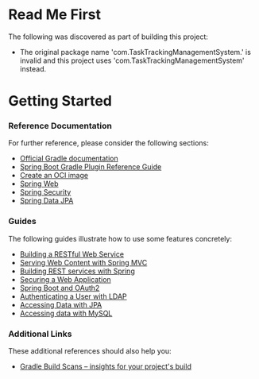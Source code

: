 # Read Me First
The following was discovered as part of building this project:

* The original package name 'com.TaskTrackingManagementSystem.' is invalid and this project uses 'com.TaskTrackingManagementSystem' instead.

# Getting Started

### Reference Documentation
For further reference, please consider the following sections:

* [Official Gradle documentation](https://docs.gradle.org)
* [Spring Boot Gradle Plugin Reference Guide](https://docs.spring.io/spring-boot/3.5.7-SNAPSHOT/gradle-plugin)
* [Create an OCI image](https://docs.spring.io/spring-boot/3.5.7-SNAPSHOT/gradle-plugin/packaging-oci-image.html)
* [Spring Web](https://docs.spring.io/spring-boot/3.5.7-SNAPSHOT/reference/web/servlet.html)
* [Spring Security](https://docs.spring.io/spring-boot/3.5.7-SNAPSHOT/reference/web/spring-security.html)
* [Spring Data JPA](https://docs.spring.io/spring-boot/3.5.7-SNAPSHOT/reference/data/sql.html#data.sql.jpa-and-spring-data)

### Guides
The following guides illustrate how to use some features concretely:

* [Building a RESTful Web Service](https://spring.io/guides/gs/rest-service/)
* [Serving Web Content with Spring MVC](https://spring.io/guides/gs/serving-web-content/)
* [Building REST services with Spring](https://spring.io/guides/tutorials/rest/)
* [Securing a Web Application](https://spring.io/guides/gs/securing-web/)
* [Spring Boot and OAuth2](https://spring.io/guides/tutorials/spring-boot-oauth2/)
* [Authenticating a User with LDAP](https://spring.io/guides/gs/authenticating-ldap/)
* [Accessing Data with JPA](https://spring.io/guides/gs/accessing-data-jpa/)
* [Accessing data with MySQL](https://spring.io/guides/gs/accessing-data-mysql/)

### Additional Links
These additional references should also help you:

* [Gradle Build Scans – insights for your project's build](https://scans.gradle.com#gradle)

